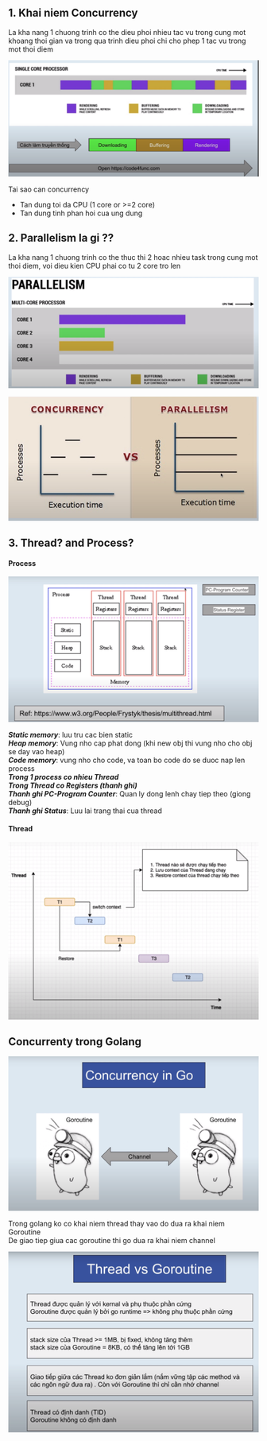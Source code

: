 ## 1. Khai niem Concurrency

La kha nang 1 chuong trinh co the dieu phoi nhieu tac vu trong cung
mot khoang thoi gian va trong qua trinh dieu phoi chi cho phep 1 tac vu
trong mot thoi diem

![](images/concurrency.png)

Tai sao can concurrency

- Tan dung toi da CPU (1 core or >=2 core)
- Tan dung tinh phan hoi cua ung dung

## 2. Parallelism la gi ??
La kha nang 1 chuong trinh co the thuc thi 2 hoac nhieu task trong cung
mot thoi diem, voi dieu kien CPU phai co tu 2 core tro len

![](images/parallelism.png)

![](images/concurrency_and_parallelism.png)

## 3. Thread? and Process?
#### Process
![](images/process.png)

***Static memory***: luu tru cac bien static  
***Heap memory***: Vung nho cap phat dong (khi new obj thi vung nho cho obj se day vao heap)  
***Code memory***: vung nho cho code, va toan bo code do se duoc nap len process  
***Trong 1 process co nhieu Thread***  
***Trong Thread co Registers (thanh ghi)***  
***Thanh ghi PC-Program Counter***: Quan ly dong lenh chay tiep theo (giong debug)  
***Thanh ghi Status***: Luu lai trang thai cua thread

#### Thread
![](images/thread.png)

## Concurrenty trong Golang
![](images/concurrency_in_go.png)

Trong golang ko co khai niem thread thay vao do dua ra khai niem Goroutine  
De giao tiep giua cac goroutine thi go dua ra khai niem channel

![](images/thread_vs_goroutine.png)




